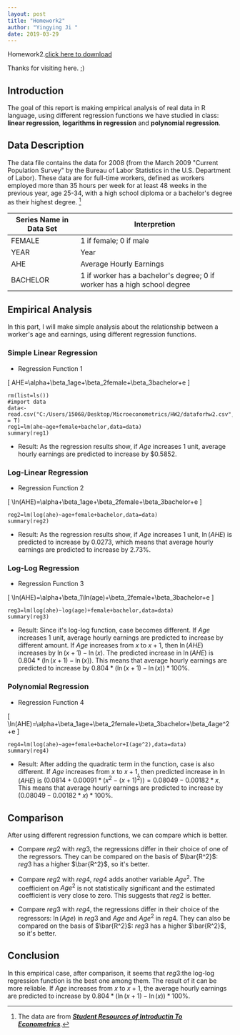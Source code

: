 ```yaml
---
layout: post
title: "Homework2"
author: "Yingying Ji " 
date: 2019-03-29
---
```

Homework2.[click here to download]({{site.baseurl}}/assets/HW2_15220162202134.pdf)

Thanks for visiting here. ;)


## Introduction

The goal of this report is making empirical analysis of real data in R language, using different regression functions we have studied in class: **linear regression**, **logarithms in regression** and **polynomial regression**.

## Data Description

The data file contains the data for 2008 (from the March 2009 "Current Population Survey" by the Bureau of Labor Statistics in the U.S. Department of Labor). These data are for full-time workers, defined as workers employed more than 35 hours per week for at least 48 weeks in the previous year, age 25-34, with a high school diploma or a bachelor's degree as their highest degree. [^footnote]

[^footnote]:The data are from [_**Student Resources of Introductin To Econometrics**_](https://wps.pearsoned.com/aw_stock_ie_3/178/45691/11696965.cw/index.html).

Series Name in Data Set| Interpretion
------------------|------------------------
FEMALE|1 if female; 0 if male
YEAR|Year
AHE|Average Hourly Earnings
BACHELOR|1 if worker has a bachelor's degree; 0 if worker has a high school degree

## Empirical Analysis

In this part, I will make simple analysis about the relationship between a worker's age and earnings, using different regression functions.

### Simple Linear Regression

* Regression Function 1

\[
AHE=\alpha+\beta_1age+\beta_2female+\beta_3bachelor+e
\]

```{r}
rm(list=ls())
#import data
data<-read.csv("C:/Users/15068/Desktop/Microeconometrics/HW2/dataforhw2.csv",header = T)
reg1=lm(ahe~age+female+bachelor,data=data)
summary(reg1)
```

* Result: As the regression results show, if $Age$ increases 1 unit, average hourly earnings are predicted to increase by $0.5852.

### Log-Linear Regression

* Regression Function 2

\[
\ln(AHE)=\alpha+\beta_1age+\beta_2female+\beta_3bachelor+e
\]

```{r}
reg2=lm(log(ahe)~age+female+bachelor,data=data)
summary(reg2)
```

* Result: As the regression results show, if $Age$ increases 1 unit, $\ln(AHE)$ is predicted to increase by 0.0273, which means that average hourly earnings are predicted to increase by 2.73%.

### Log-Log Regression

* Regression Function 3

\[
\ln(AHE)=\alpha+\beta_1\ln(age)+\beta_2female+\beta_3bachelor+e
\]

```{r}
reg3=lm(log(ahe)~log(age)+female+bachelor,data=data)
summary(reg3)
```

* Result: Since it's log-log function, case becomes different. If $Age$ increases 1 unit, average hourly earnings are predicted to increase by different amount. If $Age$ increases from $x$ to $x+1$, then $\ln(AHE)$ increases by $\ln(x+1)-\ln(x)$. The predicted increase in $\ln(AHE)$ is $0.804*(\ln(x+1)-\ln(x))$. This means that average hourly earnings are predicted to increase by $0.804*(\ln(x+1)-\ln(x))*100$%.

### Polynomial Regression

* Regression Function 4

\[
\ln(AHE)=\alpha+\beta_1age+\beta_2female+\beta_3bachelor+\beta_4age^2+e
\]

```{r}
reg4=lm(log(ahe)~age+female+bachelor+I(age^2),data=data)
summary(reg4)
```

* Result: After adding the quadratic term in the function, case is also different. If $Age$ increases from $x$ to $x+1$, then predicted increase in $\ln(AHE)$ is $(0.0814+0.00091*(x^2-(x+1)^2))=0.08049-0.00182*x$. This means that average hourly earnings are predicted to increase by $(0.08049-0.00182*x)*100$%.

## Comparison
After using different regression functions, we can compare which is better. 

* Compare $reg2$ with $reg3$, the regressions differ in their choice of one of the regressors. They can be compared on the basis of $\bar{R^2}$: $reg3$ has a higher $\bar{R^2}$, so it's better.

* Compare $reg2$ with $reg4$, $reg4$ adds another variable $Age^2$. The coefficient on $Age^2$ is not statistically significant and the estimated coefficient is very close to zero. This suggests that $reg2$ is better.

* Compare $reg3$ with $reg4$, the regressions differ in their choice of the regressors: $\ln(Age)$ in $reg3$ and $Age$ and $Age^2$ in $reg4$. They can also be compared on the basis of $\bar{R^2}$: $reg3$ has a higher $\bar{R^2}$, so it's better.

## Conclusion
In this empirical case, after comparison, it seems that $reg3$:the log-log regression function is the best one among them. The result of it can be more reliable. If $Age$ increases from $x$ to $x+1$, the average hourly earnings are predicted to increase by $0.804*(\ln(x+1)-\ln(x))*100$%.
